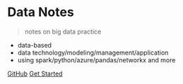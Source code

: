 <!-- _coverpage.md -->

<!-- ![logo](_media/icon.svg) -->

# Data Notes <!-- <small>1.0</small> -->

> notes on big data practice

- data-based
- data technology/modeling/management/application
- using spark/python/azure/pandas/networkx and more

<!-- background image -->
<!-- ![](_media/bg.png) -->

<!-- background color -->
<!-- ![color](#f0f0f0) -->

[GitHub](https://github.com/Skyrhaha/Skyrhaha.github.io.git)
[Get Started](/bigdata/readme.md)